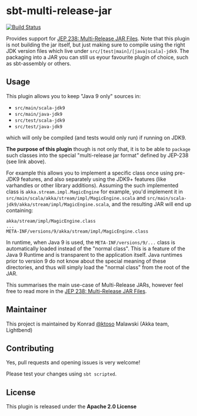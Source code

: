 sbt-multi-release-jar
=====================

[![Build Status](https://travis-ci.org/sbt/sbt-multi-release-jar.svg?branch=master)](https://travis-ci.org/sbt/sbt-multi-release-jar)

Provides support for [JEP 238: Multi-Release JAR Files](http://openjdk.java.net/jeps/238).
Note that this plugin is not building the jar itself, but just making sure to compile using the right JDK version files which live under `src/[test|main]/[java|scala]-jdk9`. The packaging into a JAR you can still us eyour favourite plugin of choice, such as sbt-assembly or others.

Usage
-----

This plugin allows you to keep "Java 9 only" sources in:

- `src/main/scala-jdk9` 
- `src/main/java-jdk9` 
- `src/test/scala-jdk9` 
- `src/test/java-jdk9` 

which will only be compiled (and tests would only run) if running on JDK9.

**The purpose of this plugin** though is not only that, it is to be able to `package`
such classes into the special "multi-release jar format" defined by JEP-238 (see link above).

For example this allows you to implement a specific class once using pre-JDK9 features,
and also separately using the JDK9+ features (like varhandles or other library additions).
Assuming the such implemented class is `akka.stream.impl.MagicEngine` for example, you'd 
implement it in `src/main/scala/akka/stream/impl/MagicEngine.scala` 
and `src/main/scala-jdk9/akka/stream/impl/MagicEngine.scala`, and the resulting JAR will end up containing:

```
akka/stream/impl/MagicEngine.class
...
META-INF/versions/9/akka/stream/impl/MagicEngine.class
```

In runtime, when Java 9 is used, the `META-INF/versions/9/...` class is automatically loaded instead of the 
"normal class". This is a feature of the Java 9 Runtime and is transparent to the application itself. 
Java runtimes prior to version 9 do not know about the special meaning of these directories, and thus will 
simply load the "normal class" from the root of the JAR.

This summarises the main use-case of Multi-Release JARs, however feel free to read more in the 
[JEP 238: Multi-Release JAR Files](http://openjdk.java.net/jeps/238).

Maintainer
----------

This project is maintained by Konrad [@ktoso](https://github.com/ktoso) Malawski (Akka team, Lightbend)

Contributing
------------

Yes, pull requests and opening issues is very welcome!

Please test your changes using `sbt scripted`.

License
-------

This plugin is released under the **Apache 2.0 License**
